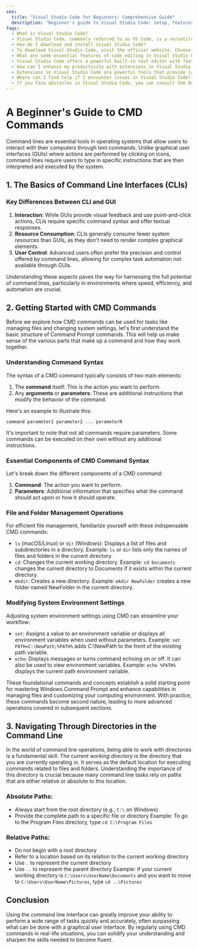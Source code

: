 ```yaml
---
seo:
  title: "Visual Studio Code for Beginners: Comprehensive Guide"
  description: "Beginner's guide to Visual Studio Code: setup, features, customization, and troubleshooting for enhanced coding efficiency."
faqs:
  - What is Visual Studio Code?
  - Visual Studio Code, commonly referred to as VS Code, is a versatile code editor that supports development across multiple platforms, including Windows, Linux, and macOS.
  - How do I download and install Visual Studio Code?
  - To download Visual Studio Code, visit the official website. Choose the appropriate app for your operating system and run the installer file (such as VSCodeSetup-x64.exe) to complete the installation process.
  - What are some essential features of code editing in Visual Studio Code?
  - Visual Studio Code offers a powerful built-in text editor with features such as code formatting, code snippets for predefined pieces of code, and easy navigation through folders and files.
  - How can I enhance my productivity with extensions in Visual Studio Code?
  - Extensions in Visual Studio Code are powerful tools that provide language-specific support and additional functionality. You can explore the Marketplace by opening the sidebar in VS Code to discover essential extensions for web development.
  - Where can I find help if I encounter issues in Visual Studio Code?
  - If you face obstacles in Visual Studio Code, you can consult the Output Panel for diagnostics, seek help from the community on platforms like Stack Overflow, or explore the official documentation available within VS Code under Help > Documentation.
---
```


# A Beginner's Guide to CMD Commands

Command lines are essential tools in operating systems that allow users to interact with their computers through text commands. Unlike graphical user interfaces (GUIs) where actions are performed by clicking on icons, command lines require users to type in specific instructions that are then interpreted and executed by the system.

## 1. The Basics of Command Line Interfaces (CLIs)

### Key Differences Between CLI and GUI

1.  **Interaction**: While GUIs provide visual feedback and use point-and-click actions, CLIs require specific command syntax and offer textual responses.
2.  **Resource Consumption**: CLIs generally consume fewer system resources than GUIs, as they don't need to render complex graphical elements.
3.  **User Control**: Advanced users often prefer the precision and control offered by command lines, allowing for complex task automation not available through GUIs.

Understanding these aspects paves the way for harnessing the full potential of command lines, particularly in environments where speed, efficiency, and automation are crucial.

## 2. Getting Started with CMD Commands

Before we explore how CMD commands can be used for tasks like managing files and changing system settings, let's first understand the basic structure of Command Prompt commands. This will help us make sense of the various parts that make up a command and how they work together.

### Understanding Command Syntax

The syntax of a CMD command typically consists of two main elements:

1.  The **command** itself: This is the action you want to perform.
2.  Any **arguments** or **parameters**: These are additional instructions that modify the behavior of the command.

Here's an example to illustrate this:

`command parameter1 parameter2 ... parameterN`

It's important to note that not all commands require parameters. Some commands can be executed on their own without any additional instructions.

### Essential Components of CMD Command Syntax

Let's break down the different components of a CMD command:

1.  **Command**: The action you want to perform.
2.  **Parameters**: Additional information that specifies what the command should act upon or how it should operate.

### File and Folder Management Operations

For efficient file management, familiarize yourself with these indispensable CMD commands:

- `ls` (macOS/Linux) or `dir` (Windows): Displays a list of files and subdirectories in a directory.
  Example: `ls` or `dir` lists only the names of files and folders in the current directory.
- `cd`: Changes the current working directory.
  Example: `cd Documents` changes the current directory to Documents if it exists within the current directory.
- `mkdir`: Creates a new directory.
  Example: `mkdir NewFolder` creates a new folder named NewFolder in the current directory.

### Modifying System Environment Settings

Adjusting system environment settings using CMD can streamline your workflow:

- `set`: Assigns a value to an environment variable or displays all environment variables when used without parameters.
  Example: `set PATH=C:\NewPath;%PATH%` adds C:\NewPath to the front of the existing path variable.
- `echo`: Displays messages or turns command echoing on or off. It can also be used to view environment variables.
  Example: `echo %PATH%` displays the current path environment variable.

These foundational commands and concepts establish a solid starting point for mastering Windows Command Prompt and enhance capabilities in managing files and customizing your computing environment. With practice, these commands become second nature, leading to more advanced operations covered in subsequent sections.

## 3. Navigating Through Directories in the Command Line

In the world of command line operations, being able to work with directories is a fundamental skill. The _current working directory_ is the directory that you are currently operating in. It serves as the default location for executing commands related to files and folders. Understanding the importance of this directory is crucial because many command line tasks rely on paths that are either relative or absolute to this location.

### **Absolute Paths**:

- Always start from the root directory (e.g., `C:\` on Windows)
- Provide the complete path to a specific file or directory
  Example: To go to the Program Files directory, type `cd C:\Program Files`

### **Relative Paths**:

- Do not begin with a root directory
- Refer to a location based on its relation to the current working directory
- Use `.` to represent the current directory
- Use `..` to represent the parent directory
  Example: If your current working directory is `C:\Users\UserName\Documents` and you want to move to `C:\Users\UserName\Pictures`, type `cd ..\Pictures`

## Conclusion

Using the command line interface can greatly improve your ability to perform a wide range of tasks quickly and accurately, often surpassing what can be done with a graphical user interface. By regularly using CMD commands in real-life situations, you can solidify your understanding and sharpen the skills needed to become fluent.
